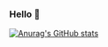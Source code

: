 ### Hello 👋
[![Anurag's GitHub stats](https://github-readme-stats.vercel.app/api?username=azzlantern)](https://github.com/anuraghazra/github-readme-stats)

